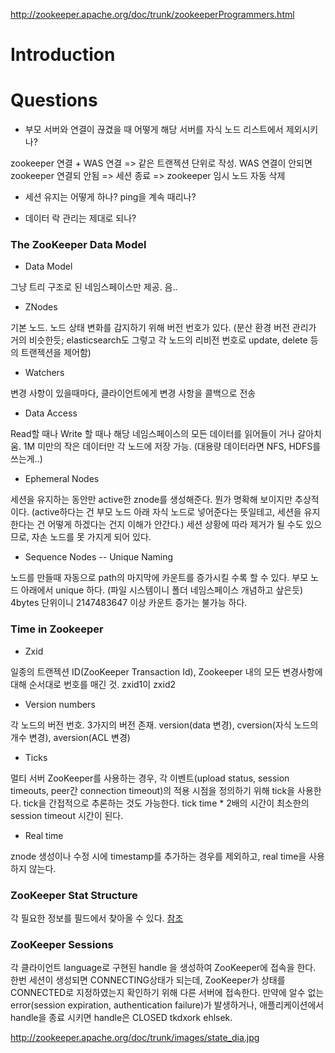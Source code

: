 http://zookeeper.apache.org/doc/trunk/zookeeperProgrammers.html

# Introduction

# Questions

* 부모 서버와 연결이 끊겼을 때 어떻게 해당 서버를 자식 노드 리스트에서 제외시키나?

zookeeper 연결 + WAS 연결 => 같은 트랜젝션 단위로 작성. WAS 연결이 안되면 zookeeper 연결되 안됨 => 세션 종료 => zookeeper 임시 노드 자동 삭제

* 세션 유지는 어떻게 하나? ping을 계속 때리나?

* 데이터 락 관리는 제대로 되나?

### The ZooKeeper Data Model

* Data Model
 
그냥 트리 구조로 된 네임스페이스만 제공. 음..

* ZNodes
 
기본 노드. 노드 상태 변화를 감지하기 위해 버전 번호가 있다. 
(분산 환경 버전 관리가 거의 비슷한듯; elasticsearch도 그렇고 각 노드의 리비전 번호로 update, delete 등의 트랜젝션을 제어함)
 
* Watchers
 
변경 사항이 있을때마다, 클라이언트에게 변경 사항을 콜백으로 전송
 
* Data Access
 
Read할 때나 Write 할 때나 해당 네임스페이스의 모든 데이터를 읽어들이 거나 갈아치움.
1M 미만의 작은 데이터만 각 노드에 저장 가능. (대용량 데이터라면 NFS, HDFS를 쓰는게..)
 
* Ephemeral Nodes
 
세션을 유지하는 동안만 active한 znode를 생성해준다.
뭔가 명확해 보이지만 추상적이다. (active하다는 건 부모 노드 아래 자식 노드로 넣어준다는 뜻일테고, 세션을 유지한다는 건 어떻게 하겠다는 건지 이해가 안간다.)
세션 상황에 따라 제거가 될 수도 있으므로, 자손 노드를 못 가지게 되어 있다.
 
* Sequence Nodes -- Unique Naming
 
노드를 만들때 자동으로 path의 마지막에 카운트를 증가시킬 수록 할 수 있다. 부모 노드 아래에서 unique 하다. (파일 시스템이니 폴더 네임스페이스 개념하고 샆은듯)
4bytes 단위이니 2147483647 이상 카운트 증가는 불가능 하다.
 
### Time in Zookeeper
 
* Zxid

 일종의 트랜젝션 ID(ZooKeeper Transaction Id), Zookeeper 내의 모든 변경사항에 대해 순서대로 번호를 매긴 것. zxid1이 zxid2

* Version numbers

 각 노드의 버전 번호. 3가지의 버전 존재. version(data 변경), cversion(자식 노드의 개수 변경), aversion(ACL 변경)

* Ticks

 멀티 서버 ZooKeeper를 사용하는 경우, 각 이벤트(upload status, session timeouts, peer간 connection timeout)의 적용 시점을 정의하기 위해 tick을 사용한다. tick을 간접적으로 추론하는 것도 가능한다. tick time * 2배의 시간이 최소한의 session timeout 시간이 된다. 

* Real time

 znode 생성이나 수정 시에 timestamp를 추가하는 경우를 제외하고, real time을 사용하지 않는다. 

### ZooKeeper Stat Structure

각 필요한 정보를 필드에서 찾아올 수 있다. [참조](http://zookeeper.apache.org/doc/trunk/zookeeperProgrammers.html#sc_zkStatStructure)

### ZooKeeper Sessions

각 클라이언트 language로 구현된 handle 을 생성하여 ZooKeeper에 접속을 한다. 
한번 세션이 생성되면 CONNECTING상태가 되는데, ZooKeeper가 상태를 CONNECTED로 지정하였는지 확인하기 위해 다른 서버에 접속한다.
만약에 알수 없는 error(session expiration, authentication failure)가 발생하거나, 애플리케이션에서 handle을 종료 시키면 handle은 CLOSED tkdxork ehlsek.

http://zookeeper.apache.org/doc/trunk/images/state_dia.jpg

